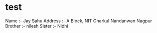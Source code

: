 # test


Name :- Jay Sahu
Address :- A Block, NIT Gharkul Nandanwan Nagpur
Brother :- nilesh 
Sister :- Nidhi

